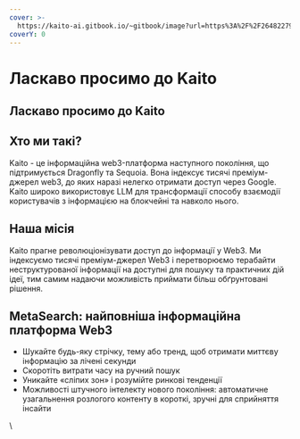 ```yaml
---
cover: >-
  https://kaito-ai.gitbook.io/~gitbook/image?url=https%3A%2F%2F264822796-files.gitbook.io%2F%7E%2Ffiles%2Fv0%2Fb%2Fgitbook-x-prod.appspot.com%2Fo%2Fspaces%252FEhitqK26GBcwchNsY8Kt%252Fuploads%252FJTA83NyCrcHscCxTzUhk%252FScreenshot%25202567-04-21%2520at%252023.53.36.png%3Falt%3Dmedia%26token%3Dfa3f955b-e691-4fd4-86dc-53824c9d9779&width=768&dpr=2&quality=100&sign=ebb2205c&sv=2
coverY: 0
---
```


# Ласкаво просимо до Kaito

## Ласкаво просимо до Kaito

## Хто ми такі?

Kaito - це інформаційна web3-платформа наступного покоління, що підтримується Dragonfly та Sequoia. Вона індексує тисячі преміум-джерел web3, до яких наразі нелегко отримати доступ через Google. Kaito широко використовує LLM для трансформації способу взаємодії користувачів з інформацією на блокчейні та навколо нього.

## Наша місія

Kaito прагне революціонізувати доступ до інформації у Web3. Ми індексуємо тисячі преміум-джерел Web3 і перетворюємо терабайти неструктурованої інформації на доступні для пошуку та практичних дій ідеї, тим самим надаючи можливість приймати більш обґрунтовані рішення.

## MetaSearch: найповніша інформаційна платформа Web3

* Шукайте будь-яку стрічку, тему або тренд, щоб отримати миттєву інформацію за лічені секунди
* Скоротіть витрати часу на ручний пошук
* Уникайте «сліпих зон» і розумійте ринкові тенденції
* Можливості штучного інтелекту нового покоління: автоматичне узагальнення розлогого контенту в короткі, зручні для сприйняття інсайти

\
